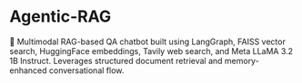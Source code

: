 # Agentic-RAG
🧠 Multimodal RAG-based QA chatbot built using LangGraph, FAISS vector search, HuggingFace embeddings, Tavily web search, and Meta LLaMA 3.2 1B Instruct. Leverages structured document retrieval and memory-enhanced conversational flow.
